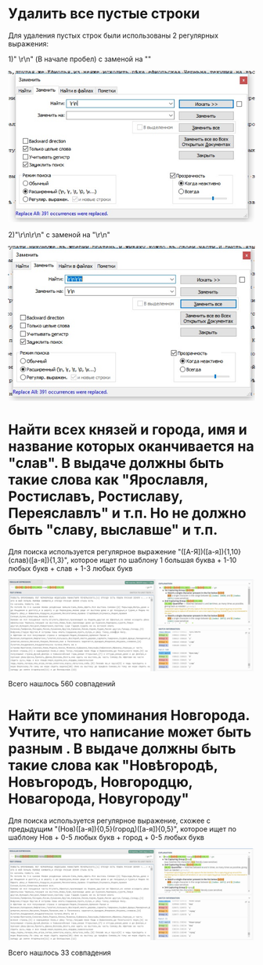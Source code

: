 # Удалить все пустые строки
Для удаления пустых строк были использованы 2 регулярных выражения:

1)" \r\n" (В начале пробел) с заменой на ""

![](1.jpg)

2)"\r\n\r\n" с заменой на "\r\n"

![](2.jpg)

# Найти всех князей и города, имя и название которых оканчивается на "слав". В выдаче должны быть такие слова как "Ярославля, Ростиславъ, Ростиславу, Переяславлъ" и т.п. Но не должно быть "славу, выславше" и т.п. 

Для поиска используется регулярное выражение "([А-Я])([а-я]){1,10}(слав)([а-я]){1,3}", которое ищет по шаблону 1 большая буква + 1-10 любых букв + слав + 1-3 любых букв

![](3.jpg)

Всего нашлось 560 совпадений

# Найти все упоминания Новгорода. Учтите, что написание может быть разным . В выдаче должны быть такие слова как "Новѣгородѣ, Новъгородъ, Новгородцю, Новагорода, Новугороду"

Для поиска используется регулярное выражение, схожее с предыдущим "(Нов)([а-я]){0,5}(город)([а-я]){0,5}", которое ищет по шаблону Нов + 0-5 любых букв + город + 0-5 любых букв

![](4.jpg)

Всего нашлось 33 совпадения